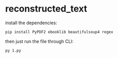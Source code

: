 # reconstructed_text

install the dependencies:
```
pip install PyPDF2 ebooklib beautifulsoup4 regex
```

then just run the file through CLI:
```
py 1.py
```
 

